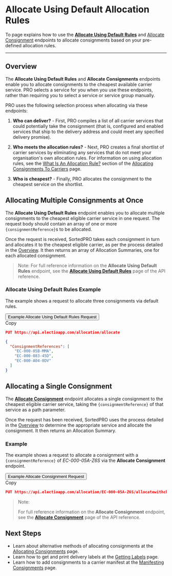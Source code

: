 # Allocate Using Default Allocation Rules

To page explains how to use the **[Allocate Using Default Rules](https://docs.electioapp.com/#/api/AllocateUsingDefaultRules)**  and [Allocate Consignment](https://docs.electioapp.com/#/api/AllocateConsignment) endpoints to allocate consignments based on your pre-defined allocation rules.

---

## Overview

The **Allocate Using Default Rules** and **Allocate Consignments** endpoints enable you to allocate consignments to the cheapest available carrier service. PRO selects a service for you when you use these endpoints, rather than requiring you to select a service or service group manually.

PRO uses the following selection process when allocating via these endpoints:

1. **Who can deliver?** - First, PRO compiles a list of all carrier services that could potentially take the consignment (that is, configured and enabled services that ship to the delivery address and could meet any specified delivery promise).

2. **Who meets the allocation rules?** - Next, PRO creates a final shortlist of carrier services by eliminating any services that do not meet your organisation's own allocation rules. For information on using allocation rules, see the [What Is An Allocation Rule?](/pro/api/help/allocating_consignments.html#what-is-an-allocation-rule) section of the [Allocating Consignments To Carriers](/pro/api/help/allocating_consignments.html) page.

3. **Who is cheapest?** - Finally, PRO allocates the consignment to the cheapest service on the shortlist.

## Allocating Multiple Consignments at Once

The **Allocate Using Default Rules** endpoint enables you to allocate multiple consignments to the cheapest eligible carrier service in one request. The request body should contain an array of one or more `{consignmentReference}`s to be allocated. 

Once the request is received, SortedPRO takes each consignment in turn and allocates it to the cheapest eligible carrier, as per the process detailed in the [Overview](#overview). It then returns an array of Allocation Summaries, one for each allocated consignment. 

> <span class="note-header">Note:</span>
>  For full reference information on the <strong>Allocate Using Default Rules</strong> endpoint, see the <strong><a href="https://docs.electioapp.com/#/api/AllocateUsingDefaultRules">Allocate Using Default Rules</a></strong> page of the API reference. 

### Allocate Using Default Rules Example

The example shows a request to allocate three consignments via default rules. 

<div class="tab">
    <button class="staticTabButton">Example Allocate Using Default Rules Request</button>
    <div class="copybutton" onclick="CopyToClipboard(this, 'allocationUDRRequest')"><span class='glyphicon glyphicon-copy'></span><span class='copy'>Copy</span></div>
</div>

<div id="allocationUDRRequest" class="staticTabContent" onclick="CopyToClipboard(this, 'allocationUDRRequest')">

```json
PUT https://api.electioapp.com/allocation/allocate

{
  "ConsignmentReferences": [
    "EC-000-05B-MMA",
    "EC-000-083-45D",
    "EC-000-A04-0DV"
  ]
}
```

</div>

## Allocating a Single Consignment

The **[Allocate Consignment](https://docs.electioapp.com/#/api/AllocateConsignment)** endpoint allocates a single consignment to the cheapest eligible carrier service, taking the `{consignmentReference}` of that service as a path parameter. 

Once the request has been received, SortedPRO uses the process detailed in the [Overview](#overview) to determine the appropriate service and allocate the consignment. It then returns an Allocation Summary. 

### Example

The example shows a request to allocate a consignment with a `{consignmentReference}` of _EC-000-05A-Z6S_ via the **Allocate Consignment** endpoint. 

<div class="tab">
    <button class="staticTabButton">Example Allocate Consignment Request</button>
    <div class="copybutton" onclick="CopyToClipboard(this, 'allocateConRequest')"><span class='glyphicon glyphicon-copy'></span><span class='copy'>Copy</span></div>
</div>

<div id="allocateConRequest" class="staticTabContent" onclick="CopyToClipboard(this, 'allocateConRequest')">

```json
PUT https://api.electioapp.com/allocation/EC-000-05A-Z6S/allocatewithcheapestquote
```

</div>

> <span class="note-header">Note:</span>
>
>  For full reference information on the <strong>Allocate Consignment</strong> endpoint, see the <strong><a href="https://docs.electioapp.com/#/api/AllocateConsignment">Allocate Consignment</a></strong> page of the API reference. 

## Next Steps

* Learn about alternative methods of allocating consignments at the [Allocating Consignments](/pro/api/help/allocating_consignments.html) page.
* Learn how to get and print delivery labels at the [Getting Labels](/pro/api/help/getting_labels.html) page.
* Learn how to add consignments to a carrier manifest at the [Manifesting Consignments](/pro/api/help/manifesting_consignments.html) page.

<script src="../../scripts/requesttabs.js"></script>
<script src="../../scripts/responsetabs.js"></script>
<script src="../../scripts/copy.js"></script>